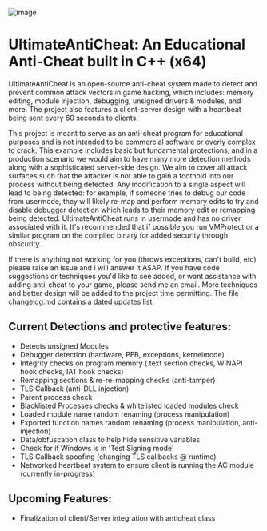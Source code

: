 ![image](https://github.com/AlSch092/UltimateAntiCheat/assets/94417808/bf94bb32-ab93-489e-815b-f1c35cae0c9d)

# UltimateAntiCheat: An Educational Anti-Cheat built in C++ (x64)

UltimateAntiCheat is an open-source anti-cheat system made to detect and prevent common attack vectors in game hacking, which includes: memory editing, module injection, debugging, unsigned drivers & modules, and more. The project also features a client-server design with a heartbeat being sent every 60 seconds to clients.

   This project is meant to serve as an anti-cheat program for educational purposes and is not intended to be commercial software or overly complex to crack. This example includes basic but fundamental protections, and in a production scenario we would aim to have many more detection methods along with a sophisticated server-side design. We aim to cover all attack surfaces such that the attacker is not able to gain a foothold into our process without being detected. Any modification to a single aspect will lead to being detected: for example, if someone tries to debug our code from usermode, they will likely re-map and perform memory edits to try and disable debugger detection which leads to their memory edit or remapping being detected. UltimateAntiCheat runs in usermode and has no driver associated with it. It's recommended that if possible you run VMProtect or a similar program on the compiled binary for added security through obscurity.

   If there is anything not working for you (throws exceptions, can't build, etc) please raise an issue and I will answer it ASAP. If you have code suggestions or techniques you'd like to see added, or want assistance with adding anti-cheat to your game, please send me an email. More techniques and better design will be added to the project time permitting. The file changelog.md contains a dated updates list.

## Current Detections and protective features:
- Detects unsigned Modules 
- Debugger detection (hardware, PEB, exceptions, kernelmode)
- Integrity checks on program memory (.text section checks, WINAPI hook checks, IAT hook checks)
- Remapping sections & re-re-mapping checks (anti-tamper)
- TLS Callback (anti-DLL injection)
- Parent process check
- Blacklisted Processes checks & whitelisted loaded modules check
- Loaded module name random renaming (process manipulation)
- Exported function names random renaming (process manipulation, anti-injection)
- Data/obfuscation class to help hide sensitive variables
- Check for if Windows is in 'Test Signing mode'
- TLS Callback spoofing (changing TLS callbacks @ runtime)
- Networked heartbeat system to ensure client is running the AC module (currently in-progress)

## Upcoming Features:
- Finalization of client/Server integration with anticheat class
